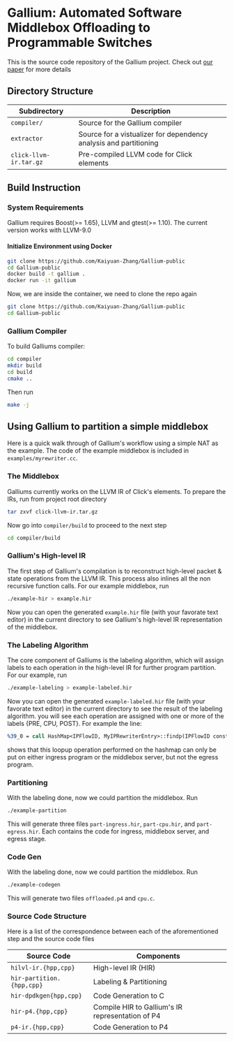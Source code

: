 # Gallium: Automated Software Middlebox Offloading to Programmable Switches

This is the source code repository of the Gallium project.
Check out [our paper](https://conferences.sigcomm.org/sigcomm/2020/camera-ready.html) for more details

## Directory Structure

Subdirectory      | Description
------------------| ---------------
`compiler/`       | Source for the Gallium compiler
`extractor`       | Source for a vistualizer for dependency analysis and partitioning
`click-llvm-ir.tar.gz`       | Pre-compiled LLVM code for Click elements

## Build Instruction
### System Requirements
Gallium requires Boost(>= 1.65), LLVM and gtest(>= 1.10). The current version works with LLVM-9.0

#### Initialize Environment using Docker
```bash
git clone https://github.com/Kaiyuan-Zhang/Gallium-public
cd Gallium-public
docker build -t gallium .
docker run -it gallium
```
Now, we are inside the container, we need to clone the repo again
```bash
git clone https://github.com/Kaiyuan-Zhang/Gallium-public
cd Gallium-public
```

### Gallium Compiler
To build Galliums compiler:
```bash
cd compiler
mkdir build
cd build
cmake ..
```
Then run
```bash
make -j
```

## Using Gallium to partition a simple middlebox
Here is a quick walk through of Gallium's workflow using a simple NAT as the example. The code of the example middlebox is included in `examples/myrewriter.cc`.
### The Middlebox
Galliums currently works on the LLVM IR of Click's elements.
To prepare the IRs, run from project root directory
```bash
tar zxvf click-llvm-ir.tar.gz
```
Now go into `compiler/build` to proceed to the next step
```bash
cd compiler/build
```

### Gallium's High-level IR
The first step of Gallium's compilation is to reconstruct high-level packet & state operations from the LLVM IR. This process also inlines all the non recursive function calls. For our example middlebox, run
```bash
./example-hir > example.hir
```
Now you can open the generated `example.hir` file (with your favorate text editor) in the current directory to see Gallium's high-level IR representation of the middlebox.

### The Labeling Algorithm
The core component of Galliums is the labeling algorithm, which will assign labels to each operation in the high-level IR for further program partition. For our example, run
```bash
./example-labeling > example-labeled.hir
```
Now you can open the generated `example-labeled.hir` file (with your favorate text editor) in the current directory to see the result of the labeling algorithm. you will see each operation are assigned with one or more of the labels {PRE, CPU, POST}. For example the line:
```llvm
%39_0 = call HashMap<IPFlowID, MyIPRewriterEntry>::findp(IPFlowID const&) const  map_4 %5_0 @ {PRE, CPU}
```
shows that this loopup operation performed on the hashmap can only be put on either ingress program or the middlebox server, but not the egress program.

### Partitioning
With the labeling done, now we could partition the middlebox. Run
```bash
./example-partition
```
This will generate three files `part-ingress.hir`, `part-cpu.hir`, and `part-egress.hir`. Each contains the code for ingress, middlebox server, and egress stage.

### Code Gen
With the labeling done, now we could partition the middlebox. Run
```bash
./example-codegen
```
This will generate two files `offloaded.p4` and `cpu.c`.

### Source Code Structure
Here is a list of the correspondence between each of the aforementioned step and the source code files

Source Code                     | Components
------------------              | ---------------
`hilvl-ir.{hpp,cpp}`            | High-level IR (HIR)
`hir-partition.{hpp,cpp}`       | Labeling & Partitioning
`hir-dpdkgen{hpp,cpp}`          | Code Generation to C
`hir-p4.{hpp,cpp}`              | Compile HIR to Gallium's IR representation of P4
`p4-ir.{hpp,cpp}`               | Code Generation to P4
